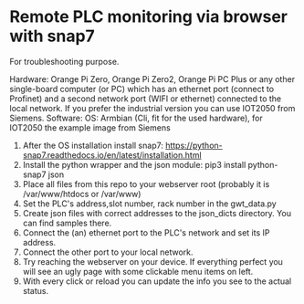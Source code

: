 # Remote PLC monitoring via browser with snap7
For troubleshooting purpose.

Hardware: Orange Pi Zero, Orange Pi Zero2, Orange Pi PC Plus or any other single-board computer (or PC) which has an ethernet port (connect to Profinet) and a second network port (WIFI or ethernet) connected to the local network. If you prefer the industrial version you can use IOT2050 from Siemens.
Software:
OS: Armbian (Cli, fit for the used hardware), for IOT2050 the example image from Siemens
1. After the OS installation install snap7: https://python-snap7.readthedocs.io/en/latest/installation.html
2. Install the python wrapper and the json module:
  pip3 install python-snap7 json
3. Place all files from this repo to your webserver root (probably it is /var/www/htdocs or /var/www)
4. Set the PLC's address,slot number, rack number in the gwt_data.py
5. Create json files with correct addresses to the json_dicts directory. You can find samples there.
6. Connect the (an) ethernet port to the PLC's network and set its IP address.
7. Connect the other port to your local network.
8. Try reaching the webserver on your device. If everything perfect you will see an ugly page with some clickable menu items on left.
9. With every click or reload you can update the info you see to the actual status.     


